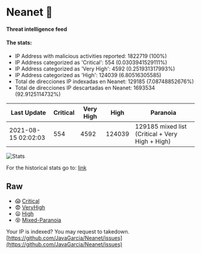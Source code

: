 # Neanet :hocho:
#### Threat intelligence feed
#### The stats:

- IP Address with malicious activities reported: 1822719 (100%)
- IP Address categorized as 'Critical':  554 (0.0303941529111%)
- IP Address categorized as 'Very High':  4592 (0.251931317993%)
- IP Address categorized as 'High':  124039 (6.80516305585)
- Total de direcciones IP indexadas en Neanet:  129185 (7.08748852676%)
- Total de direcciones IP descartadas en Neanet:  1693534 (92.9125114732%)

| Last Update | Critical | Very High | High | Paranoia |
| --- | --- | --- | --- | --- |
| 2021-08-15 02:02:03 | 554 | 4592 | 124039 | 129185 mixed list (Critical + Very High + High)|

![Stats](https://docs.google.com/spreadsheets/d/e/2PACX-1vSnaNMIXVabIpDJjufMlzH7poXnshF3mgd8Is1g9ytUEzVsP5my4Trn8f-xkoLLQ38xpL3HtmUexLo6/pubchart?oid=501124687&format=image)

For the historical stats go to: [link](/stats.csv)
## Raw
- :scream: [Critical](https://raw.githubusercontent.com/JavaGarcia/Neanet/master/blacklists/neanet_critical.txt)
- :fearful: [VeryHigh](https://raw.githubusercontent.com/JavaGarcia/Neanet/master/blacklists/neanet_veryHigh.txtt)
- :frowning: [High](https://raw.githubusercontent.com/JavaGarcia/Neanet/master/blacklists/neanet_high.txt)
- :dizzy_face: [Mixed-Paranoia](https://raw.githubusercontent.com/JavaGarcia/Neanet/master/blacklists/neanet_all.txt)


Your IP is indexed? You may request to takedown. [https://github.com/JavaGarcia/Neanet/issues](https://github.com/JavaGarcia/Neanet/issues)











































































































































































































































































































































































































































































































































































































































































































































































































































































































































































































































































































































































































































































































































































































































































































































































































































































































































































































































































































































































































































































































































































































































































































































































































































































































































































































































































































































































































































































































































































































































































































































































































































































































































































































































































































































































































































































































































































































































































































































































































































































































































































































































































































































































































































































































































































































































































































































































































































































































































































































































































































































































































































































































































































































































































































































































































































































































































































































































































































































































































































































































































































































































































































































































































































































































































































































































































































































































































































































































































































































































































































































































































































































































































































































































































































































































































































































































































































































































































































































































































































































































































































































































































































































































